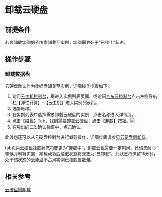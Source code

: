 # 卸载云硬盘

## 前提条件
若要卸载实例的系统盘卸载至实例，实例需要处于“已停止”状态。

## 操作步骤

### 卸载数据盘

云硬盘默认作为数据盘卸载至实例，详细操作步骤如下：

1. 访问[云主机控制台](https://cns-console.jdcloud.com/host/compute/list)，即进入实例列表页面。或访问[京东云控制台](https://console.jdcloud.com)点击左侧导航栏【弹性计算】-【云主机】进入实例列表页。
2. 选择地域。
3. 在实例列表中选择需要卸载云硬盘的实例，点击名称进入详情页。
4. 点击【磁盘】Tab，找到需要卸载云硬盘，点击【卸载】按钮。![](../../../../../image/vm/detachclouddisk.png)
5. 在弹出的二次确认弹窗中，点击确认。

此外您还可以从云硬盘控制台进行卸载操作，详细步骤请参见[云硬盘侧卸载]()。

tab页内云硬盘挂载状态将变更为“卸载中”，卸载云盘需要一定时间，还请您耐心等候并刷新页面，卸载成功后挂载状态将变更为“已卸载”，此状态将保留15分钟，处于该状态的云硬盘不占用实例已挂载盘数量。

## 相关参考

[云硬盘侧卸载]()